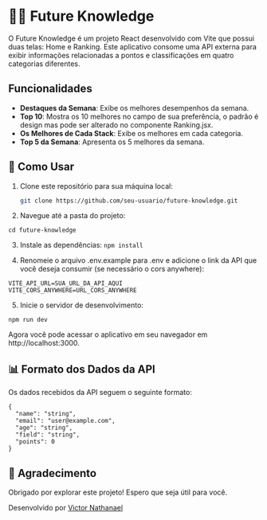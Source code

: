 # 🧑‍💻 Future Knowledge

O Future Knowledge é um projeto React desenvolvido com Vite que possui duas telas: Home e Ranking. Este aplicativo consome uma API externa para exibir informações relacionadas a pontos e classificações em quatro categorias diferentes.

## Funcionalidades

- **Destaques da Semana**: Exibe os melhores desempenhos da semana.
- **Top 10**: Mostra os 10 melhores no campo de sua preferência, o padrão é design mas pode ser alterado no componente Ranking.jsx.
- **Os Melhores de Cada Stack**: Exibe os melhores em cada categoria.
- **Top 5 da Semana**: Apresenta os 5 melhores da semana.

## 🎯 Como Usar

1. Clone este repositório para sua máquina local:

   ```bash
   git clone https://github.com/seu-usuario/future-knowledge.git
2. Navegue até a pasta do projeto:
```
cd future-knowledge
```
3. Instale as dependências:
```npm install```

4. Renomeie o arquivo .env.example para .env e adicione o link da API que você deseja consumir (se necessário o cors anywhere):
```
VITE_API_URL=SUA_URL_DA_API_AQUI
VITE_CORS_ANYWHERE=URL_CORS_ANYWHERE
```

5. Inicie o servidor de desenvolvimento:
```
npm run dev
```

Agora você pode acessar o aplicativo em seu navegador em http://localhost:3000.

## 📊 Formato dos Dados da API
Os dados recebidos da API seguem o seguinte formato:

```
{
  "name": "string",
  "email": "user@example.com",
  "age": "string",
  "field": "string",
  "points": 0
}
```
## 🌹 Agradecimento

Obrigado por explorar este projeto! Espero que seja útil para você.

Desenvolvido por [Victor Nathanael](https://www.linkedin.com/in/victornathanael/)

